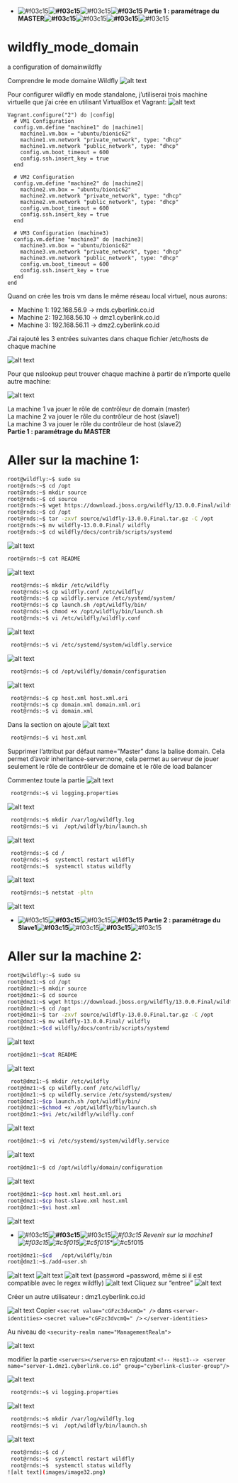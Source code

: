 - ![#f03c15](images/css_images/f03c15.png)**![#f03c15](images/css_images/f03c15.png)**![#f03c15](images/css_images/f03c15.png)**![#f03c15](images/css_images/f03c15.png) **Partie 1 : paramétrage du MASTER**![#f03c15](images/css_images/f03c15.png)**![#f03c15](images/css_images/f03c15.png)**![#f03c15](images/css_images/f03c15.png)**![#f03c15](images/css_images/f03c15.png)
 
# wildfly_mode_domain
a configuration of domainwildfly

Comprendre le mode domaine Wildfly
![alt text](images/image1.png)

Pour configurer wildfly en mode standalone, j’utiliserai trois machine virtuelle que j’ai crée en utilisant VirtualBox et Vagrant:
![alt text](images/image2.png)
```
Vagrant.configure("2") do |config|
  # VM1 Configuration
  config.vm.define "machine1" do |machine1|
    machine1.vm.box = "ubuntu/bionic62"
    machine1.vm.network "private_network", type: "dhcp"
    machine1.vm.network "public_network", type: "dhcp"
	config.vm.boot_timeout = 600
    config.ssh.insert_key = true
  end

  # VM2 Configuration
  config.vm.define "machine2" do |machine2|
    machine2.vm.box = "ubuntu/bionic62"
    machine2.vm.network "private_network", type: "dhcp"
    machine2.vm.network "public_network", type: "dhcp"
	config.vm.boot_timeout = 600
    config.ssh.insert_key = true
  end

  # VM3 Configuration (machine3)
  config.vm.define "machine3" do |machine3|
    machine3.vm.box = "ubuntu/bionic62"
    machine3.vm.network "private_network", type: "dhcp"
	machine3.vm.network "public_network", type: "dhcp"
	config.vm.boot_timeout = 600
    config.ssh.insert_key = true
  end
end
```

Quand on crée les trois vm dans le même réseau  local virtuel, nous aurons: 
- Machine 1: 192.168.56.9 -> rnds.cyberlink.co.id
- Machine 2: 192.168.56.10 -> dmz1.cyberlink.co.id
- Machine 3: 192.168.56.11 -> dmz2.cyberlink.co.id

J’ai rajouté les 3 entrées suivantes dans chaque fichier /etc/hosts de chaque machine

![alt text](images/image3.png)

Pour que nslookup peut trouver chaque machine à partir de n’importe quelle autre machine:

![alt text](images/image4.png)

La machine 1 va jouer le rôle de contrôleur de domain (master)<br>
La machine 2 va jouer le rôle du contrôleur de host (slave1)<br>
La machine 3 va jouer le rôle du contrôleur de host (slave2)<br>
**Partie 1 : paramétrage du MASTER**
# Aller sur la machine 1:
```bash
root@wildfly:~$ sudo su
root@rnds:~$ cd /opt
root@rnds:~$ mkdir source
root@rnds:~$ cd source
root@rnds:~$ wget https://download.jboss.org/wildfly/13.0.0.Final/wildfly-13.0.0.Final.tar.gz
root@rnds:~$ cd /opt
root@rnds:~$ tar -zxvf source/wildfly-13.0.0.Final.tar.gz -C /opt
root@rnds:~$ mv wildfly-13.0.0.Final/ wildfly
root@rnds:~$ cd wildfly/docs/contrib/scripts/systemd
```
![alt text](images/image5.png)

```bash
root@rnds:~$ cat README
```
![alt text](images/image6.png)
```bash
 root@rnds:~$ mkdir /etc/wildfly
 root@rnds:~$ cp wildfly.conf /etc/wildfly/
 root@rnds:~$ cp wildfly.service /etc/systemd/system/
 root@rnds:~$ cp launch.sh /opt/wildfly/bin/
 root@rnds:~$ chmod +x /opt/wildfly/bin/launch.sh
 root@rnds:~$ vi /etc/wildfly/wildfly.conf
```
![alt text](images/image7.png)
```bash
 root@rnds:~$ vi /etc/systemd/system/wildfly.service
```
![alt text](images/image8.png)
```bash
 root@rnds:~$ cd /opt/wildfly/domain/configuration
```
![alt text](images/image9.png)
```bash
 root@rnds:~$ cp host.xml host.xml.ori
 root@rnds:~$ cp domain.xml domain.xml.ori
 root@rnds:~$ vi domain.xml
```
Dans la section <server-groups> on ajoute 
![alt text](images/image10.png)

```bash
 root@rnds:~$ vi host.xml
```
Supprimer l’attribut par défaut name=”Master” dans la balise domain.
Cela permet d’avoir inheritance-server:none, cela permet au serveur de jouer seulement le rôle de contrôleur de domaine et le rôle de load balancer 

Commentez toute la partie <servers>
![alt text](images/image11.png)
```bash
 root@rnds:~$ vi logging.properties
```
![alt text](images/image12.png)
```bash
 root@rnds:~$ mkdir /var/log/wildfly.log
 root@rnds:~$ vi  /opt/wildfly/bin/launch.sh
```
![alt text](images/image13.png)
```bash
 root@rnds:~$ cd /
 root@rnds:~$  systemctl restart wildfly
 root@rnds:~$  systemctl status wildfly
```
![alt text](images/image14.png)
```bash
 root@rnds:~$ netstat -pltn
```
![alt text](images/image15.png)

- ![#f03c15](images/css_images/f03c15.png)**![#f03c15](images/css_images/f03c15.png)**![#f03c15](images/css_images/f03c15.png)**![#f03c15](images/css_images/f03c15.png) **Partie 2 : paramétrage du Slave1**![#f03c15](images/css_images/f03c15.png)**![#f03c15](images/css_images/f03c15.png)**![#f03c15](images/css_images/f03c15.png)**![#f03c15](images/css_images/f03c15.png)

# Aller sur la machine 2:
```bash
root@wildfly:~$ sudo su
root@dmz1:~$ cd /opt
root@dmz1:~$ mkdir source
root@dmz1:~$ cd source
root@dmz1:~$ wget https://download.jboss.org/wildfly/13.0.0.Final/wildfly-13.0.0.Final.tar.gz
root@dmz1:~$ cd /opt
root@dmz1:~$ tar -zxvf source/wildfly-13.0.0.Final.tar.gz -C /opt
root@dmz1:~$ mv wildfly-13.0.0.Final/ wildfly
root@dmz1:~$cd wildfly/docs/contrib/scripts/systemd
```
![alt text](images/image16.png)
```bash
root@dmz1:~$cat README
```
![alt text](images/image17.png)

```bash
 root@dmz1:~$ mkdir /etc/wildfly
root@dmz1:~$ cp wildfly.conf /etc/wildfly/
root@dmz1:~$ cp wildfly.service /etc/systemd/system/
root@dmz1:~$cp launch.sh /opt/wildfly/bin/
root@dmz1:~$chmod +x /opt/wildfly/bin/launch.sh
root@dmz1:~$vi /etc/wildfly/wildfly.conf
```
![alt text](images/image18.png)
```bash
root@dmz1:~$ vi /etc/systemd/system/wildfly.service
```
![alt text](images/image19.png)
```bash
root@dmz1:~$ cd /opt/wildfly/domain/configuration
```
![alt text](images/image20.png)

```bash
root@dmz1:~$cp host.xml host.xml.ori
root@dmz1:~$cp host-slave.xml host.xml
root@dmz1:~$vi host.xml
```
![alt text](images/image21.png)

- ![#f03c15](images/css_images/c5f015.png)**![#f03c15](images/css_images/c5f015.png)**![#f03c15](images/css_images/c5f015.png)**![#f03c15](images/css_images/c5f015.png) *Revenir sur la machine1**![#f03c15](images/css_images/c5f015.png)**![#c5f015](images/css_images/c5f015.png)**![#c5f015](images/css_images/c5f015.png)**![#c5f015](images/css_images/c5f015.png)

```bash
root@dmz1:~$cd   /opt/wildfly/bin
root@dmz1:~$./add-user.sh
```
![alt text](images/image22.png)
![alt text](images/image23.png)
![alt text](images/image24.png)
(password =password, même si il est compatible avec le regex wildfly)
![alt text](images/image25.png)
Cliquez sur “entree”
![alt text](images/image26.png)

Créer un autre utilisateur : dmz1.cyberlink.co.id

![alt text](images/image27.png)
Copier   ```<secret value="cGFzc3dvcmQ=" />``` dans 
 ```<server-identities>```
                 ```<secret value="cGFzc3dvcmQ=" />```
    ```</server-identities> ```

Au niveau de    ```<security-realm name="ManagementRealm">```

![alt text](images/image28.png)

modifier la partie  ``` <servers></servers> ``` en rajoutant
 ```<!-- Host1--> ```
         ```<server name="server-1.dmz1.cyberlink.co.id" group="cyberlink-cluster-group"/>```

![alt text](images/image29.png)

```bash
 root@rnds:~$ vi logging.properties
```
![alt text](images/image30.png)
```bash
 root@rnds:~$ mkdir /var/log/wildfly.log
 root@rnds:~$ vi  /opt/wildfly/bin/launch.sh
```
![alt text](images/image31.png)
```bash
 root@rnds:~$ cd /
 root@rnds:~$  systemctl restart wildfly
 root@rnds:~$  systemctl status wildfly
![alt text](images/image32.png)






